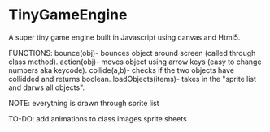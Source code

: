
# TinyGameEngine
A super tiny game engine built in Javascript using canvas and Html5. 

FUNCTIONS:
bounce(obj)- bounces object around screen (called through class method).
action(obj)- moves object using arrow keys (easy to change numbers aka keycode).
collide(a,b)- checks if the two objects have collidded and returns boolean.
loadObjects(items)- takes in the "sprite list and darws all objects". 

NOTE:
everything is drawn through sprite list

TO-DO:
 add animations to class images sprite sheets
